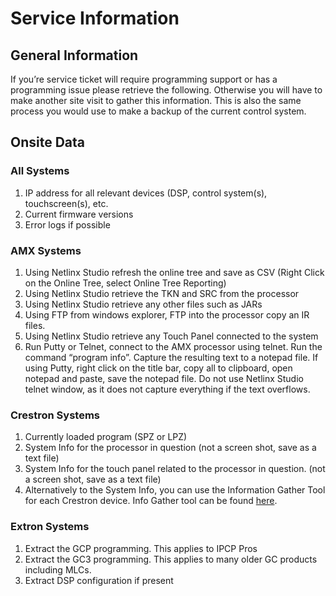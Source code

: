 # Service Information

## General Information
If you’re service ticket will require programming support or has a programming issue please retrieve the following. Otherwise you will have to make another site visit to gather this information. This is also the same process you would use to make a backup of the current control system.


## Onsite Data

### All Systems
1. IP address for all relevant devices (DSP, control system(s), touchscreen(s), etc.
2. Current firmware versions
3. Error logs if possible

### AMX Systems
1. Using Netlinx Studio refresh the online tree and save as CSV (Right Click on the Online Tree, select Online Tree Reporting)
2. Using Netlinx Studio retrieve the TKN and SRC from the processor
3. Using Netlinx Studio retrieve any other files such as JARs
4. Using FTP from windows explorer, FTP into the processor copy an IR files.
5. Using Netlinx Studio retrieve any Touch Panel connected to the system
6. Run Putty or Telnet, connect to the AMX processor using telnet. Run the command “program info”. Capture the resulting text to a notepad file. If using Putty, right click on the title bar, copy all to clipboard, open notepad and paste, save the notepad file. Do not use Netlinx Studio telnet window, as it does not capture everything if the text overflows.
### Crestron Systems
1. Currently loaded program (SPZ or LPZ)
2. System Info for the processor in question (not a screen shot, save as a text file)
3. System Info for the touch panel related to the processor in question. (not a screen shot, save as a text file)
4. Alternatively to the System Info, you can use the Information Gather Tool for each Crestron device. Info Gather tool can be found [here](https://www.crestron.com/Software-Firmware/Software/SW-INFOTOOL/3-5-2-821).

### Extron Systems
1. Extract the GCP programming. This applies to IPCP Pros
2. Extract the GC3 programming. This applies to many older GC products including MLCs.
3. Extract DSP configuration if present
